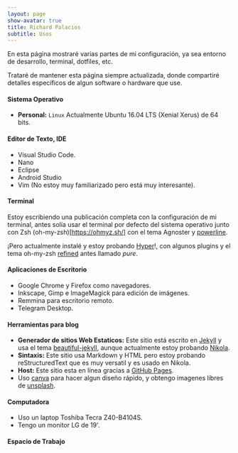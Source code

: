 ```yaml
---
layout: page
show-avatar: true
title: Richard Palacios 
subtitle: Usos
---
```


En esta página mostraré varias partes de mi configuración, ya sea entorno de desarrollo, terminal, dotfiles, etc. 

Trataré de mantener esta página siempre actualizada, donde compartiré detalles específicos de algun software o hardware que use.

#### Sistema Operativo
- **Personal:** `Linux`  Actualmente Ubuntu 16.04 LTS (Xenial Xerus) de 64 bits.


#### Editor de Texto, IDE
- Visual Studio Code.
- Nano
- Eclipse
- Android Studio
- Vim (No estoy muy familiarizado pero está muy interesante).

#### Terminal
Estoy escribiendo una publicación completa con la configuración de mi terminal, antes solía usar el terminal por defecto del sistema operativo junto con Zsh (oh-my-zsh)[https://ohmyz.sh/] con el tema Agnoster y [powerline](https://github.com/powerline/powerline). 

¡Pero actualmente instalé y estoy probando [Hyper](https://hyper.is/)!, con algunos plugins y el tema oh-my-zsh [refined](https://github.com/robbyrussell/oh-my-zsh/blob/master/themes/refined.zsh-theme) antes llamado _pure_.

#### Aplicaciones de Escritorio
- Google Chrome y Firefox como navegadores.
- Inkscape, Gimp e ImageMagick para edición de imágenes.
- Remmina para escritorio remoto.
- Telegram Desktop.

#### Herramientas para blog
- **Generador de sitios Web Estaticos:** Este sitio está escrito en [Jekyll](https://jekyllrb.com/) y usa el tema [beautiful-jekyll](https://deanattali.com/beautiful-jekyll/), aunque actualmente estoy probando [Nikola](https://getnikola.com/).
- **Sintaxis:** Este sitio usa Markdown y HTML pero estoy probando reStructuredText que es muy versatil y es usado en Nikola.
- **Host:** Este sitio esta en línea gracias a [GitHub Pages](https://pages.github.com/).
- Uso [canva](https://www.canva.com/) para hacer algun diseño rápido, y obtengo imagenes libres de [unsplash](https://unsplash.com/).

#### Computadora
- Uso un laptop Toshiba Tecra Z40-B4104S.
- Tengo un monitor LG de 19'.

#### Espacio de Trabajo
